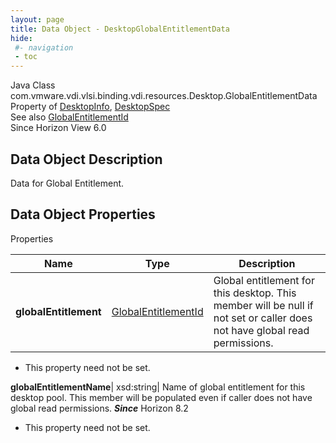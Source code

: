 ```yaml
---
layout: page
title: Data Object - DesktopGlobalEntitlementData
hide:
 #- navigation
 - toc
---
```






Java Class
    com.vmware.vdi.vlsi.binding.vdi.resources.Desktop.GlobalEntitlementData  
Property of
     [DesktopInfo](vdi.resources.Desktop.DesktopInfo.md#field_detail), [DesktopSpec](vdi.resources.Desktop.DesktopSpec.md#field_detail)  
See also
     [GlobalEntitlementId](vdi.entity.GlobalEntitlementId.md)  
Since 
    Horizon View 6.0

## Data Object Description 

Data for Global Entitlement. 

## Data Object Properties

Properties

Name |  Type |  Description   
---|---|---  
**globalEntitlement**| [GlobalEntitlementId](vdi.entity.GlobalEntitlementId.md)|  Global entitlement for this desktop. This member will be null if not set or caller does not have global read permissions.   


 * This property need not be set.

  
**globalEntitlementName**|  xsd:string|  Name of global entitlement for this desktop pool. This member will be populated even if caller does not have global read permissions.  **_Since_** Horizon 8.2  


 * This property need not be set.

  
  

  

